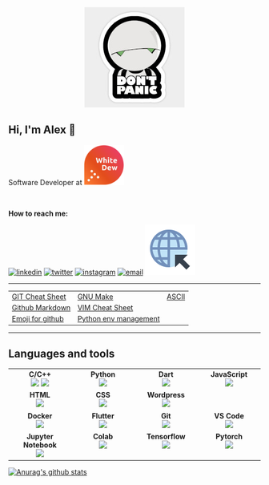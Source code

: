 <p align="center">
  <img src="https://github.com/akovalyo/akovalyo/blob/master/panic_res.jpg">
</p>

## Hi, I'm Alex 👋

<p>Software Developer at <img src="https://github.com/akovalyo/akovalyo/blob/master/whitedew.png" width="80"></p>

&nbsp;

**How to reach me:**

[![linkedin][1.1]][1]
[![twitter][2.1]][2]
[![instagram][3.1]][3]
[![email][4.1]][4]
[![email][5.1]][5]

[1.1]: https://img.icons8.com/plasticine/96/000000/linkedin.png
[2.1]: https://img.icons8.com/plasticine/100/000000/twitter.png
[3.1]: https://img.icons8.com/plasticine/100/000000/instagram-new.png
[4.1]: https://img.icons8.com/plasticine/100/000000/gmail.png
[5.1]: https://github.com/akovalyo/akovalyo/blob/master/web.png

[1]: https://www.linkedin.com/in/alexandrkovalyov/
[2]: https://twitter.com/al_kovalyov
[3]: https://www.instagram.com/akovalyo/
[4]: mailto:al.kovalyov@gmail.com
[5]: https://alexkovalyov.com/

___

||||
|---|---|---|
|[GIT Cheat Sheet](https://alexkovalyov.com/2020/08/21/git_cheatsheet/)|[GNU Make](https://www.gnu.org/software/make/manual/make.html)|[ASCII](https://theasciicode.com.ar/)|
|[Github Markdown](https://alexkovalyov.com/2020/09/18/github_markdown/)|[VIM Cheat Sheet](https://alexkovalyov.com/docs/vim/)||
|[Emoji for github](https://github.com/ikatyang/emoji-cheat-sheet/blob/master/README.md)|[Python env management](https://alexkovalyov.com/docs/python)||



___

## Languages and tools

<table>
  <tbody>
    <tr valign="top">
      <td width="25%" align="center">
        <span><b>C/C++</b></span><br>
        <img height="54px" src="https://cdn.svgporn.com/logos/c.svg">
        <img height="54px" src="https://cdn.svgporn.com/logos/c-plusplus.svg">
      </td>
      <td width="25%" align="center">
        <span><b>Python</b></span><br>
        <img height="64px" src="https://cdn.svgporn.com/logos/python.svg">
      </td>
      <td width="25%" align="center">
        <span><b>Dart</b></span><br>
        <img height="64px" src="https://cdn.svgporn.com/logos/dart.svg">
      </td>
      <td width="25%" align="center">
        <span><b>JavaScript</b></span><br>
        <img height="64px" src="https://cdn.svgporn.com/logos/javascript.svg">
      </td>
    </tr>
    <tr valign="top">
      <td width="25%" align="center">
        <span><b>HTML</b></span><br>
        <img height="64px" src="https://cdn.svgporn.com/logos/html-5.svg">
      </td>
      <td width="25%" align="center">
        <span><b>CSS</b></span><br>
        <img height="64px" src="https://cdn.svgporn.com/logos/css-3.svg">
      </td>
      <td width="25%" align="center">
        <span><b>Wordpress</b></span><br>
        <img height="64px" src="https://cdn.svgporn.com/logos/wordpress-icon.svg">
      </td>
      <td width="25%" align="center">
        <span><b></b></span><br>
      </td>
    </tr>
    <tr valign="top">
      <td width="25%" align="center">
        <span><b>Docker</b></span><br>
        <img height="64px" src="https://cdn.svgporn.com/logos/docker-icon.svg">
      </td>
      <td width="25%" align="center">
        <span><b>Flutter</b></span><br>
        <img height="64px" src="https://cdn.svgporn.com/logos/flutter.svg">
      </td>
      <td width="25%" align="center">
        <span><b>Git</b></span><br>
        <img height="64px" src="https://cdn.svgporn.com/logos/git-icon.svg">
      </td>
      <td width="25%" align="center">
        <span><b>VS Code</b></span><br>
        <img height="64px" src="https://cdn.svgporn.com/logos/visual-studio-code.svg">
      </td>
    </tr>
    <tr valign="top">
      <td width="25%" align="center">
        <span><b>Jupyter Notebook</b></span><br>
        <img height="64px" src="https://cdn.svgporn.com/logos/jupyter.svg">
      </td>
      <td width="25%" align="center">
        <span><b>Colab</b></span><br>
        <img height="64px" src="https://colab.research.google.com/img/colab_favicon_256px.png">
      <td width="25%" align="center">
        <span><b>Tensorflow</b></span><br>
        <img height="64px" src="https://cdn.svgporn.com/logos/tensorflow.svg">
      </td>
      <td width="25%" align="center">
        <span><b>Pytorch</b></span><br>
        <img height="64px" src="https://cdn.svgporn.com/logos/pytorch.svg">
      </td>
    </tr>
  </tbody>
</table>

[![Anurag's github stats](https://github-readme-stats.vercel.app/api?username=akovalyo&hide=prs,issues,contribs&show_icons=true&theme=gruvbox)](https://github.com/anuraghazra/github-readme-stats)

